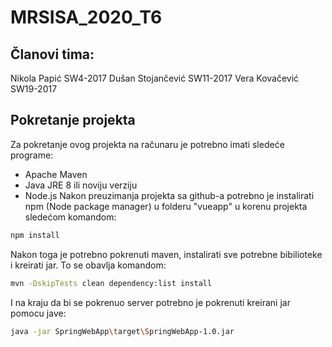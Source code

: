 # MRSISA_2020_T6

## Članovi tima:
Nikola Papić SW4-2017
Dušan Stojančević SW11-2017
Vera Kovačević SW19-2017

## Pokretanje projekta

Za pokretanje ovog projekta na računaru je potrebno imati sledeće programe:
* Apache Maven
* Java JRE 8 ili noviju verziju
* Node.js
Nakon preuzimanja projekta sa github-a potrebno je instalirati npm (Node package manager) u folderu "vueapp" u korenu projekta sledećom komandom:
```bash
npm install
```
Nakon toga je potrebno pokrenuti maven, instalirati sve potrebne bibilioteke i kreirati jar. To se obavlja komandom:
```bash
mvn -DskipTests clean dependency:list install
```
I na kraju da bi se pokrenuo server potrebno je pokrenuti kreirani jar pomocu jave:
```bash
java -jar SpringWebApp\target\SpringWebApp-1.0.jar
```
